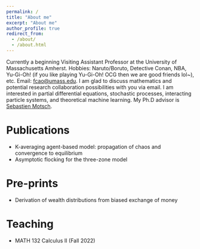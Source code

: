 ```yaml
---
permalink: /
title: "About me"
excerpt: "About me"
author_profile: true
redirect_from: 
  - /about/
  - /about.html
---
```


Currently a beginning Visiting Assistant Professor at the University of Massachusetts Amherst. 
Hobbies: Naruto/Boruto, Detective Conan, NBA, Yu-Gi-Oh! (if you like playing Yu-Gi-Oh! OCG then we are good friends lol~), etc. 
Email: fcao@umass.edu. 
I am glad to discuss mathematics and potential research collaboration possibilities with you via email. 
I am interested in partial differential equations, stochastic processes, interacting particle systems, and theoretical machine learning. 
My Ph.D advisor is [Sebastien Motsch](https://scholar.google.com/citations?user=OY7cVvgAAAAJ&hl=en).

Publications 
======
+ K-averaging agent-based model: propagation of chaos and convergence to equilibrium
+ Asymptotic flocking for the three-zone model

Pre-prints
======
+ Derivation of wealth distributions from biased exchange of money

Teaching
======
+ MATH 132 Calculus II (Fall 2022)

